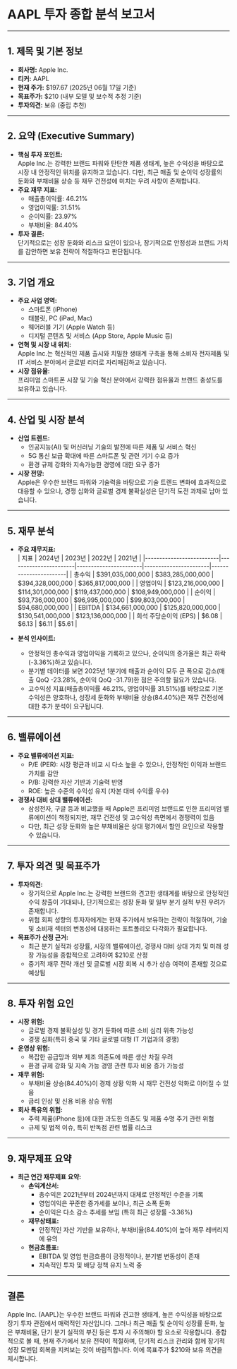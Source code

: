 # AAPL 투자 종합 분석 보고서

---

## 1. 제목 및 기본 정보
- **회사명:** Apple Inc.  
- **티커:** AAPL  
- **현재 주가:** $197.67 (2025년 06월 17일 기준)  
- **목표주가:** $210 (내부 모델 및 보수적 추정 기준)  
- **투자의견:** 보유 (중립 추천)  

---

## 2. 요약 (Executive Summary)
- **핵심 투자 포인트:**  
  Apple Inc.는 강력한 브랜드 파워와 탄탄한 제품 생태계, 높은 수익성을 바탕으로 시장 내 안정적인 위치를 유지하고 있습니다. 다만, 최근 매출 및 순이익 성장률의 둔화와 부채비율 상승 등 재무 건전성에 미치는 우려 사항이 존재합니다.  
- **주요 재무 지표:**  
  - 매출총이익률: 46.21%  
  - 영업이익률: 31.51%  
  - 순이익률: 23.97%  
  - 부채비율: 84.40%  
- **투자 결론:**  
  단기적으로는 성장 둔화와 리스크 요인이 있으나, 장기적으로 안정성과 브랜드 가치를 감안하면 보유 전략이 적절하다고 판단됩니다.  

---

## 3. 기업 개요
- **주요 사업 영역:**  
  - 스마트폰 (iPhone)  
  - 태블릿, PC (iPad, Mac)  
  - 웨어러블 기기 (Apple Watch 등)  
  - 디지털 콘텐츠 및 서비스 (App Store, Apple Music 등)  
- **연혁 및 시장 내 위치:**  
  Apple Inc.는 혁신적인 제품 출시와 치밀한 생태계 구축을 통해 소비자 전자제품 및 IT 서비스 분야에서 글로벌 리더로 자리매김하고 있습니다.  
- **시장 점유율:**  
  프리미엄 스마트폰 시장 및 기술 혁신 분야에서 강력한 점유율과 브랜드 충성도를 보유하고 있습니다.  

---

## 4. 산업 및 시장 분석
- **산업 트렌드:**  
  - 인공지능(AI) 및 머신러닝 기술의 발전에 따른 제품 및 서비스 혁신  
  - 5G 통신 보급 확대에 따른 스마트폰 및 관련 기기 수요 증가  
  - 환경 규제 강화와 지속가능한 경영에 대한 요구 증가  
- **시장 전망:**  
  Apple은 우수한 브랜드 파워와 기술력을 바탕으로 기술 트렌드 변화에 효과적으로 대응할 수 있으나, 경쟁 심화와 글로벌 경제 불확실성은 단기적 도전 과제로 남아 있습니다.

---

## 5. 재무 분석
- **주요 재무지표:**  
  | 지표                     | 2024년                | 2023년                | 2022년                | 2021년                |
  |--------------------------|-----------------------|-----------------------|-----------------------|-----------------------|
  | 총수익                   | $391,035,000,000      | $383,285,000,000      | $394,328,000,000      | $365,817,000,000      |
  | 영업이익                 | $123,216,000,000      | $114,301,000,000      | $119,437,000,000      | $108,949,000,000      |
  | 순이익                   | $93,736,000,000       | $96,995,000,000       | $99,803,000,000       | $94,680,000,000       |
  | EBITDA                   | $134,661,000,000      | $125,820,000,000      | $130,541,000,000      | $123,136,000,000      |
  | 희석 주당순이익 (EPS)    | $6.08                 | $6.13                 | $6.11                 | $5.61                 |

- **분석 인사이트:**  
  - 안정적인 총수익과 영업이익을 기록하고 있으나, 순이익의 증가율은 최근 하락(-3.36%)하고 있습니다.  
  - 분기별 데이터를 보면 2025년 1분기에 매출과 순이익 모두 큰 폭으로 감소(매출 QoQ -23.28%, 순이익 QoQ -31.79)한 점은 주의할 필요가 있습니다.  
  - 고수익성 지표(매출총이익률 46.21%, 영업이익률 31.51%)를 바탕으로 기본 수익성은 양호하나, 성장세 둔화와 부채비율 상승(84.40%)은 재무 건전성에 대한 추가 분석이 요구됩니다.

---

## 6. 밸류에이션
- **주요 밸류에이션 지표:**  
  - P/E (PER): 시장 평균과 비교 시 다소 높을 수 있으나, 안정적인 이익과 브랜드 가치를 감안  
  - P/B: 강력한 자산 기반과 기술력 반영  
  - ROE: 높은 수준의 수익성 유지 (자본 대비 수익률 우수)
- **경쟁사 대비 상대 밸류에이션:**  
  - 삼성전자, 구글 등과 비교했을 때 Apple은 프리미엄 브랜드로 인한 프리미엄 밸류에이션이 책정되지만, 재무 건전성 및 고수익성 측면에서 경쟁력이 있음  
  - 다만, 최근 성장 둔화와 높은 부채비율은 상대 평가에서 할인 요인으로 작용할 수 있습니다.

---

## 7. 투자 의견 및 목표주가
- **투자의견:**  
  - 장기적으로 Apple Inc.는 강력한 브랜드와 견고한 생태계를 바탕으로 안정적인 수익 창출이 기대되나, 단기적으로는 성장 둔화 및 일부 분기 실적 부진 우려가 존재합니다.  
  - 위험 회피 성향의 투자자에게는 현재 주가에서 보유하는 전략이 적절하며, 기술 및 소비재 섹터의 변동성에 대응하는 포트폴리오 다각화가 필요합니다.
- **목표주가 산정 근거:**  
  - 최근 분기 실적과 성장률, 시장의 밸류에이션, 경쟁사 대비 상대 가치 및 미래 성장 가능성을 종합적으로 고려하여 $210로 산정  
  - 중기적 재무 전략 개선 및 글로벌 시장 회복 시 추가 상승 여력이 존재할 것으로 예상됨

---

## 8. 투자 위험 요인
- **시장 위험:**  
  - 글로벌 경제 불확실성 및 경기 둔화에 따른 소비 심리 위축 가능성  
  - 경쟁 심화(특히 중국 및 기타 글로벌 대형 IT 기업과의 경쟁)
- **운영상 위험:**  
  - 복잡한 공급망과 외부 제조 의존도에 따른 생산 차질 우려  
  - 환경 규제 강화 및 지속 가능 경영 관련 투자 비용 증가 가능성
- **재무 위험:**  
  - 부채비율 상승(84.40%)이 경제 상황 악화 시 재무 건전성 악화로 이어질 수 있음  
  - 금리 인상 및 신용 비용 상승 위험
- **회사 특유의 위험:**  
  - 주력 제품(iPhone 등)에 대한 과도한 의존도 및 제품 수명 주기 관련 위험  
  - 규제 및 법적 이슈, 특히 반독점 관련 법률 리스크

---

## 9. 재무제표 요약
- **최근 연간 재무제표 요약:**  
  - **손익계산서:**  
    - 총수익은 2021년부터 2024년까지 대체로 안정적인 수준을 기록  
    - 영업이익은 꾸준한 증가세를 보이나, 최근 소폭 둔화  
    - 순이익은 다소 감소 추세를 보임 (특히 최근 성장률 -3.36%)
  - **재무상태표:**  
    - 안정적인 자산 기반을 보유하나, 부채비율(84.40%)이 높아 재무 레버리지에 유의  
  - **현금흐름표:**  
    - EBITDA 및 영업 현금흐름이 긍정적이나, 분기별 변동성이 존재  
    - 지속적인 투자 및 배당 정책 유지 노력 중

---

## 결론
Apple Inc. (AAPL)는 우수한 브랜드 파워와 견고한 생태계, 높은 수익성을 바탕으로 장기 투자 관점에서 매력적인 자산입니다. 그러나 최근 매출 및 순이익 성장률 둔화, 높은 부채비율, 단기 분기 실적의 부진 등은 투자 시 주의해야 할 요소로 작용합니다. 종합적으로 볼 때, 현재 주가에서 보유 전략이 적절하며, 단기적 리스크 관리와 함께 장기적 성장 모멘텀 회복을 지켜보는 것이 바람직합니다. 이에 목표주가 $210와 보유 의견을 제시합니다.
